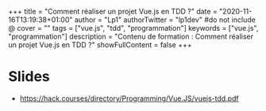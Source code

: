 +++
title = "Comment réaliser un projet Vue.js en TDD ?"
date = "2020-11-16T13:19:38+01:00"
author = "Lp1"
authorTwitter = "lp1dev" #do not include @
cover = ""
tags = ["vue.js", "tdd", "programmation"]
keywords = ["vue.js", "programmation"]
description = "Contenu de formation : Comment réaliser un projet Vue.js en TDD ?"
showFullContent = false
+++


# Slides

- https://hack.courses/directory/Programming/Vue.JS/vuejs-tdd.pdf